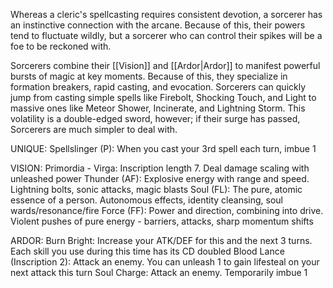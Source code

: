 Whereas a cleric's spellcasting requires consistent devotion, a sorcerer has an instinctive connection with the arcane. Because of this, their powers tend to fluctuate wildly, but a sorcerer who can control their spikes will be a foe to be reckoned with.

Sorcerers combine their [[Vision]] and [[Ardor|Ardor]] to manifest powerful bursts of magic at key moments. Because of this, they specialize in formation breakers, rapid casting, and evocation. Sorcerers can quickly jump from casting simple spells like Firebolt, Shocking Touch, and Light to massive ones like Meteor Shower, Incinerate, and Lightning Storm. This volatility is a double-edged sword, however; if their surge has passed, Sorcerers are much simpler to deal with.

UNIQUE:
Spellslinger (P): When you cast your 3rd spell each turn, imbue 1


VISION:
Primordia - Virga: Inscription length 7. Deal damage scaling with unleashed power
Thunder (AF): Explosive energy with range and speed. Lightning bolts, sonic attacks, magic blasts
Soul (FL): The pure, atomic essence of a person. Autonomous effects, identity cleansing, soul wards/resonance/fire
Force (FF): Power and direction, combining into drive. Violent pushes of pure energy - barriers, attacks, sharp momentum shifts

ARDOR:
Burn Bright: Increase your ATK/DEF for this and the next 3 turns. Each skill you use during this time has its CD doubled
Blood Lance (Inscription 2): Attack an enemy. You can unleash 1 to gain lifesteal on your next attack this turn
Soul Charge: Attack an enemy. Temporarily imbue 1